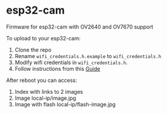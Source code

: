 # esp32-cam
Firmware for esp32-cam with OV2640 and OV7670 support

To upload to your esp32-cam:
1. Clone the repo
2. Rename `wifi_credentials.h.example` to `wifi_credentials.h`
3. Modify wifi credentials in `wifi_credentials.h`.
4. Follow instructions from this [Guide](https://randomnerdtutorials.com/program-upload-code-esp32-cam/)

After reboot you can access:
1. Index with links to 2 images
2. Image local-ip/image.jpg
3. Image with flash local-ip/flash-image.jpg

